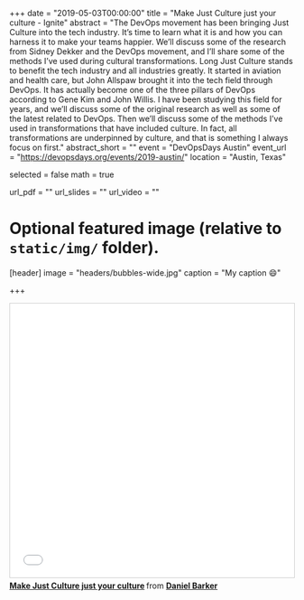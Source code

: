 +++
date = "2019-05-03T00:00:00"
title = "Make Just Culture just your culture - Ignite"
abstract = "The DevOps movement has been bringing Just Culture into the tech industry. It’s time to learn what it is and how you can harness it to make your teams happier. We’ll discuss some of the research from Sidney Dekker and the DevOps movement, and I’ll share some of the methods I’ve used during cultural transformations. Long Just Culture stands to benefit the tech industry and all industries greatly. It started in aviation and health care, but John Allspaw brought it into the tech field through DevOps. It has actually become one of the three pillars of DevOps according to Gene Kim and John Willis. I have been studying this field for years, and we’ll discuss some of the original research as well as some of the latest related to DevOps. Then we’ll discuss some of the methods I’ve used in transformations that have included culture. In fact, all transformations are underpinned by culture, and that is something I always focus on first."
abstract_short = ""
event = "DevOpsDays Austin"
event_url = "https://devopsdays.org/events/2019-austin/"
location = "Austin, Texas"

selected = false
math = true

url_pdf = ""
url_slides = ""
url_video = ""

# Optional featured image (relative to `static/img/` folder).
[header]
image = "headers/bubbles-wide.jpg"
caption = "My caption :smile:"

+++

<iframe src="//www.slideshare.net/slideshow/embed_code/key/l6xbwRPjF8hu5R" width="595" height="485" frameborder="0" marginwidth="0" marginheight="0" scrolling="no" style="border:1px solid #CCC; border-width:1px; margin-bottom:5px; max-width: 100%;" allowfullscreen> </iframe> <div style="margin-bottom:5px"> <strong> <a href="//www.slideshare.net/DanielBarker4/make-just-culture-just-your-culture-146914594" title="Make Just Culture just your culture" target="_blank">Make Just Culture just your culture</a> </strong> from <strong><a href="https://www.slideshare.net/DanielBarker4" target="_blank">Daniel Barker</a></strong> </div>

